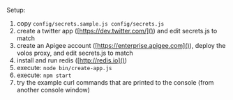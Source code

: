 Setup:

1. copy `config/secrets.sample.js config/secrets.js`
2. create a twitter app ([https://dev.twitter.com/]()) and edit secrets.js to match
3. create an Apigee account ([https://enterprise.apigee.com]()), deploy the volos proxy, and edit secrets.js to match
3. install and run redis ([http://redis.io]())
4. execute: `node bin/create-app.js`
4. execute: `npm start`
5. try the example curl commands that are printed to the console (from another console window)
